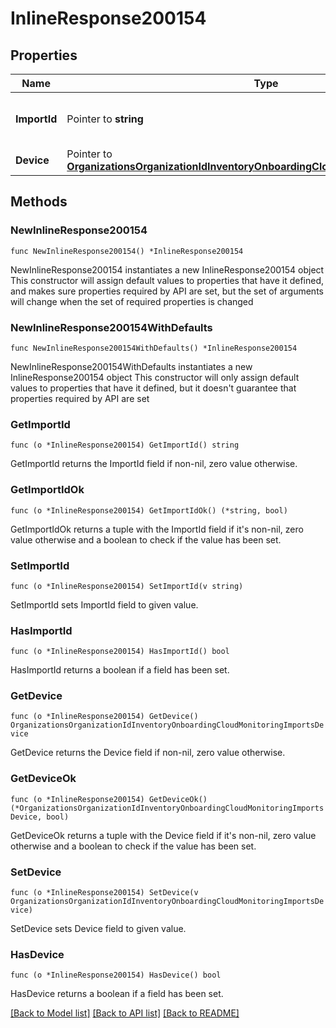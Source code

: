 # InlineResponse200154

## Properties

Name | Type | Description | Notes
------------ | ------------- | ------------- | -------------
**ImportId** | Pointer to **string** | Database ID for the new entity entry. | [optional] 
**Device** | Pointer to [**OrganizationsOrganizationIdInventoryOnboardingCloudMonitoringImportsDevice**](OrganizationsOrganizationIdInventoryOnboardingCloudMonitoringImportsDevice.md) |  | [optional] 

## Methods

### NewInlineResponse200154

`func NewInlineResponse200154() *InlineResponse200154`

NewInlineResponse200154 instantiates a new InlineResponse200154 object
This constructor will assign default values to properties that have it defined,
and makes sure properties required by API are set, but the set of arguments
will change when the set of required properties is changed

### NewInlineResponse200154WithDefaults

`func NewInlineResponse200154WithDefaults() *InlineResponse200154`

NewInlineResponse200154WithDefaults instantiates a new InlineResponse200154 object
This constructor will only assign default values to properties that have it defined,
but it doesn't guarantee that properties required by API are set

### GetImportId

`func (o *InlineResponse200154) GetImportId() string`

GetImportId returns the ImportId field if non-nil, zero value otherwise.

### GetImportIdOk

`func (o *InlineResponse200154) GetImportIdOk() (*string, bool)`

GetImportIdOk returns a tuple with the ImportId field if it's non-nil, zero value otherwise
and a boolean to check if the value has been set.

### SetImportId

`func (o *InlineResponse200154) SetImportId(v string)`

SetImportId sets ImportId field to given value.

### HasImportId

`func (o *InlineResponse200154) HasImportId() bool`

HasImportId returns a boolean if a field has been set.

### GetDevice

`func (o *InlineResponse200154) GetDevice() OrganizationsOrganizationIdInventoryOnboardingCloudMonitoringImportsDevice`

GetDevice returns the Device field if non-nil, zero value otherwise.

### GetDeviceOk

`func (o *InlineResponse200154) GetDeviceOk() (*OrganizationsOrganizationIdInventoryOnboardingCloudMonitoringImportsDevice, bool)`

GetDeviceOk returns a tuple with the Device field if it's non-nil, zero value otherwise
and a boolean to check if the value has been set.

### SetDevice

`func (o *InlineResponse200154) SetDevice(v OrganizationsOrganizationIdInventoryOnboardingCloudMonitoringImportsDevice)`

SetDevice sets Device field to given value.

### HasDevice

`func (o *InlineResponse200154) HasDevice() bool`

HasDevice returns a boolean if a field has been set.


[[Back to Model list]](../README.md#documentation-for-models) [[Back to API list]](../README.md#documentation-for-api-endpoints) [[Back to README]](../README.md)


